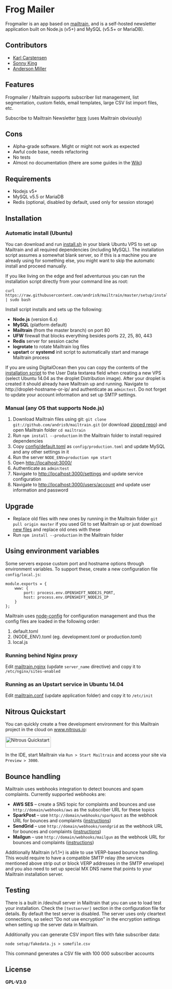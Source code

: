 # Frog Mailer

Frogmailer is an app based on [mailtrain](http://mailtrain.org), and is a self-hosted newsletter application built on Node.js (v5+) and MySQL (v5.5+ or MariaDB).

## Contributors
- [Karl Carstensen](mailto:karl.carstensen@frogdesign.com)
- [Sonny King](mailto:sonny.king@frogdesign.com)
- [Anderson Miller](mailto:anderson.miller@frogdesign.com)

## Features

Frogmailer / Mailtrain supports subscriber list management, list segmentation, custom fields, email templates, large CSV list import files, etc.

Subscribe to Mailtrain Newsletter [here](http://mailtrain.org/subscription/EysIv8sAx) (uses Mailtrain obviously)

## Cons

  * Alpha-grade software. Might or might not work as expected
  * Awful code base, needs refactoring
  * No tests
  * Almost no documentation (there are some guides in the [Wiki](https://github.com/andris9/mailtrain/wiki))

## Requirements

  * Nodejs v5+
  * MySQL v5.5 or MariaDB
  * Redis (optional, disabled by default, used only for session storage)

## Installation

### Automatic install (Ubuntu)

You can download and run [install.sh](setup/install.sh) in your blank Ubuntu VPS to set up
Mailtrain and all required dependencies (including MySQL). The installation script assumes a somewhat blank server, so if this is a machine you are already using for something else, you might want to skip the automatic install and proceed manually.

If you like living on the edge and feel adventurous you can run the installation script directly from your command line as root:

```
curl https://raw.githubusercontent.com/andris9/mailtrain/master/setup/install.sh | sudo bash
```

Install script installs and sets up the following:

  * **Node.js** (version 6.x)
  * **MySQL** (platform default)
  * **Mailtrain** (from the master branch) on port 80
  * **UFW** firewall that blocks everything besides ports 22, 25, 80, 443
  * **Redis** server for session cache
  * **logrotate** to rotate Mailtrain log files
  * **upstart** or **systemd** init script to automatically start and manage Mailtrain process

If you are using DigitalOcean then you can copy the contents of the [installation script](setup/install.sh) to the User Data textarea field when creating a new VPS (select Ubuntu 14.04 as the droplet Distribution image). After your droplet is created it should already have Mailtrain up and running. Navigate to http://droplet-hostname-or-ip/ and authenticate as `admin`:`test`. Do not forget to update your account information and set up SMTP settings.

### Manual (any OS that supports Node.js)

  1. Download Mailtrain files using git: `git clone git://github.com/andris9/mailtrain.git` (or download [zipped repo](https://github.com/andris9/mailtrain/archive/master.zip)) and open Mailtrain folder `cd mailtrain`
  2. Run `npm install --production` in the Mailtrain folder to install required dependencies
  3. Copy [config/default.toml](config/default.toml) as `config/production.toml` and update MySQL and any other settings in it
  4. Run the server `NODE_ENV=production npm start`
  5. Open [http://localhost:3000/](http://localhost:3000/)
  6. Authenticate as `admin`:`test`
  7. Navigate to [http://localhost:3000/settings](http://localhost:3000/settings) and update service configuration
  8. Navigate to [http://localhost:3000/users/account](http://localhost:3000/users/account) and update user information and password

## Upgrade

  * Replace old files with new ones by running in the Mailtrain folder `git pull origin master` if you used Git to set Mailtrain up or just download [new files](https://github.com/andris9/mailtrain/archive/master.zip) and replace old ones with these
  * Run `npm install --production` in the Mailtrain folder

## Using environment variables

Some servers expose custom port and hostname options through environment variables. To support these, create a new configuration file `config/local.js`:

```
module.exports = {
    www: {
        port: process.env.OPENSHIFT_NODEJS_PORT,
        host: process.env.OPENSHIFT_NODEJS_IP
    }
};
```

Mailtrain uses [node-config](https://github.com/lorenwest/node-config) for configuration management and thus the config files are loaded in the following order:

  1. default.toml
  2. {NODE_ENV}.toml (eg. development.toml or production.toml)
  3. local.js

### Running behind Nginx proxy

Edit [mailtrain.nginx](setup/mailtrain.nginx) (update `server_name` directive) and copy it to `/etc/nginx/sites-enabled`

### Running as an Upstart service in Ubuntu 14.04

Edit [mailtrain.conf](setup/mailtrain.conf) (update application folder) and copy it to `/etc/init`

## Nitrous Quickstart

You can quickly create a free development environment for this Mailtrain project in the cloud on www.nitrous.io:

<a href="https://www.nitrous.io/quickstart">
  <img src="https://nitrous-image-icons.s3.amazonaws.com/quickstart.png" alt="Nitrous Quickstart" width=142 height=34>
</a>

In the IDE, start Mailtrain via `Run > Start Mailtrain` and access your site via `Preview > 3000`.

## Bounce handling

Mailtrain uses webhooks integration to detect bounces and spam complaints. Currently supported webhooks are:

  * **AWS SES** – create a SNS topic for complaints and bounces and use `http://domain/webhooks/aws` as the subscriber URL for these topics
  * **SparkPost** – use `http://domain/webhooks/sparkpost` as the webhook URL for bounces and complaints ([instructions](https://github.com/andris9/mailtrain/wiki/Setting-up-Webhooks-for-SparkPost))
  * **SendGrid** – use `http://domain/webhooks/sendgrid` as the webhook URL for bounces and complaints ([instructions](https://github.com/andris9/mailtrain/wiki/Setting-up-Webhooks-for-SendGrid))
  * **Mailgun** – use `http://domain/webhooks/mailgun` as the webhook URL for bounces and complaints ([instructions](https://github.com/andris9/mailtrain/wiki/Setting-up-Webhooks-for-Mailgun))

Additionally Mailtrain (v1.1+) is able to use VERP-based bounce handling. This would require to have a compatible SMTP relay (the services mentioned above strip out or block VERP addresses in the SMTP envelope) and you also need to set up special MX DNS name that points to your Mailtrain installation server.

## Testing

There is a built in /dev/null server in Mailtrain that you can use to load test your installation. Check the `[testserver]` section in the configuration file for details. By default the test server is disabled. The server uses only cleartext connections, so select "Do not use encryption" in the encryption settings when setting up the server data in Mailtrain.

Additionally you can generate CSV import files with fake subscriber data:

```
node setup/fakedata.js > somefile.csv
```

This command generates a CSV file with 100 000 subscriber accounts

## License

**GPL-V3.0**
